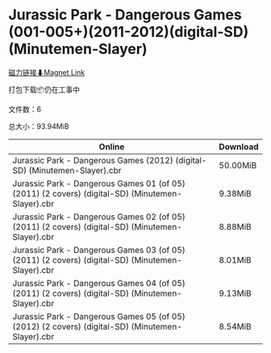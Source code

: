 # Jurassic Park - Dangerous Games (001-005+)(2011-2012)(digital-SD)(Minutemen-Slayer)

[磁力链接⬇Magnet Link](magnet:?xt=urn:btih:9b5cf93bf89293cdb348d1b84db52cc887a7421d&dn=Jurassic%20Park%20-%20Dangerous%20Games%20%28001-005%2B%29%282011-2012%29%28digital-SD%29%28Minutemen-Slayer%29)

打包下载📦仍在工事中

文件数：6

总大小：93.94MiB

Online | Download
--- | ---
Jurassic Park - Dangerous Games (2012) (digital-SD) (Minutemen-Slayer).cbr | 50.00MiB
Jurassic Park - Dangerous Games 01 (of 05) (2011) (2 covers) (digital-SD) (Minutemen-Slayer).cbr | 9.38MiB
Jurassic Park - Dangerous Games 02 (of 05) (2011) (2 covers) (digital-SD) (Minutemen-Slayer).cbr | 8.88MiB
Jurassic Park - Dangerous Games 03 (of 05) (2011) (2 covers) (digital-SD) (Minutemen-Slayer).cbr | 8.01MiB
Jurassic Park - Dangerous Games 04 (of 05) (2011) (2 covers) (digital-SD) (Minutemen-Slayer).cbr | 9.13MiB
Jurassic Park - Dangerous Games 05 (of 05) (2012) (2 covers) (digital-SD) (Minutemen-Slayer).cbr | 8.54MiB